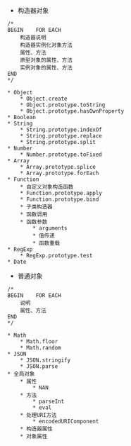 * 构造器对象
```
/* 
BEGIN    FOR EACH
    构造器说明
    构造器实例化对象方法
    属性、方法
    原型对象的属性、方法
    实例对象的属性、方法
END
*/ 
```
    * Object
        * Object.create
        * Object.prototype.toString
        * Object.prototype.hasOwnProperty
    * Boolean
    * String
        * String.prototype.indexOf
        * String.prototype.replace
        * String.prototype.split
    * Number
        * Number.prototype.toFixed
    * Array
        * Array.prototype.splice
        * Array.prototype.forEach
    * Function
        * 自定义对象构造函数
        * Function.prototype.apply
        * Function.prototype.bind
        * 子类构造器
        * 函数调用
        * 函数参数
            * arguments
            * 值传递
            * 函数重载
    * RegExp
        * RegExp.prototype.test
    * Date
* 普通对象
```
/* 
BEGIN    FOR EACH
    说明
    属性、方法
END
*/ 
```
    * Math
        * Math.floor
        * Math.random
    * JSON
        * JSON.stringify
        * JSON.parse
    * 全局对象
        * 属性
            * NAN
        * 方法
            * parseInt
            * eval
        * 处理URI方法
            * encodedURIComponent
        * 构造器属性
        * 对象属性